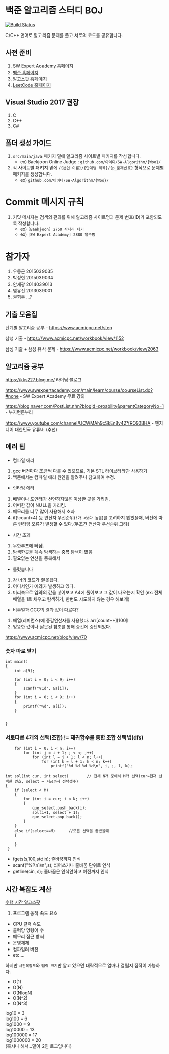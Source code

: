 # 백준 알고리즘 스터디 BOJ 
[![Build Status](https://travis-ci.org/y3s-study/algorithm-java.svg?branch=master)](https://travis-ci.org/y3s-study/algorithm-java)


C/C++ 언어로 알고리즘 문제를 풀고 서로의 코드를 공유합니다. 



## 사전 준비
1. [SW Expert Academy 홈페이지](https://www.swexpertacademy.com/main/main.do)
2. [백준 홈페이지](https://www.acmicpc.net)
3. [알고스팟 홈페이지](https://algospot.com)
4. [LeetCode 홈페이지](https://leetcode.com)

## Visual Studio 2017 권장
1. C
2. C++
3. C#

## 폴더 생성 가이드
1. `src/main/java` 패키지 밑에 알고리즘 사이트별 패키지를 작성합니다.
    - ex) Baekjoon Online Judge : `github.com/아이디/SW-Algorithm/{Woo}/`
2. 각 사이트별 패키지 밑에 `/{본인 이름}/{단계별 제목}/{p_문제번호}` 형식으로 문제별 패키지를 생성합니다.
    - ex) `github.com/아이디/SW-Algorithm/{Woo}/`
    

# Commit 메시지 규칙

1. 커밋 메시지는 검색의 편의를 위해 알고리즘 사이트명과 문제 번호(ID)가 포함되도록 작성합니다.
    - ex) `[Baekjoon] 2750 사다리 타기`
    - ex) `[SW Expert Academy] 2880 탈주범`


# 참가자
1. 우동근 2015039035 
2. 박정현 2015039034 
3. 안재광 2014039013
4. 염유진 2013039001
5. 권희주 ...?



## 기출 모음집

단계별 알고리즘 공부 - https://www.acmicpc.net/step

삼성 기출 - https://www.acmicpc.net/workbook/view/1152

삼성 기출 + 삼성 유사 문제 - https://www.acmicpc.net/workbook/view/2063


## 알고리즘 공부

https://kks227.blog.me/   라이님 블로그

https://www.swexpertacademy.com/main/learn/course/courseList.do?#none - SW Expert Academy 무료 강의

https://blog.naver.com/PostList.nhn?blogId=proability&parentCategoryNo=1 - 부지런돈부리

https://www.youtube.com/channel/UCWMAh9cSkEn8v42YRO90BHA - 엔지니어 대한민국 유튜버 (추천)




## 에러 팁

- 컴파일 에러
1. gcc 버전마다 조금씩 다를 수 있으므로, 기본 STL 라이브러리만 사용하기
2. 백준에서는 컴파일 에러 원인을 알려주니 참고하여 수정.

- 런타임 에러
1. 배열이나 포인터가 선언하지않은 이상한 곳을 가리킴.
2. 어떠한 값이 NULL을 가리킴.
3. 메모리를 너무 많이 사용해서 초과
4. if(!count<4) 등 연산자 우선순위(`!가 <보다 높음`)를 고려하지 않았을때, 버전에 따른 런타임 오류가 발생할 수 있다.(무조건 연산자 우선순위 고려)

- 시간 초과
1. 무한루프에 빠짐.
2. 탐색한곳을 계속 탐색하는 중복 탐색이 많음
3. 필요없는 연산을 중복해서 

- 틀렸습니다
1. 걍 너의 코드가 잘못됬다.
2. 어디서인가 예외가 발생하고 있다.
3. 머리속으로 임의의 값을 넣어보고 A4에 풀어보고 그 값이 나오는지 확인 
(ex: 전체 배열을 1로 채우고 탐색하기, 한번도 시도하지 않는 경우 해보기)

- 비주얼과 GCC의 결과 값이 다르다?
1. 배열(레퍼런스)에 증감연산자를 사용했다. arr[count++][100]
2. 엉뚱한 값이나 잘못된 참조를 통해 중간에 중단되었다.


https://www.acmicpc.net/blog/view/70


### 숫자 따로 받기
```
int main()
{
	int a[9];

	for (int i = 0; i < 9; i++)
	{
		scanf("%1d", &a[i]);
	}
	for (int i = 0; i < 9; i++)
	{
		printf("%d", a[i]);
	}


}
```

### 서로다른 4개의 선택(조합) != 재귀함수를 통한 조합 선택법(dfs)
```
	for (int i = 0; i < n; i++)
		for (int j = i + 1; j < n; j++)
			for (int l = j + 1; l < n; l++)
				for (int k = l + 1; k < n; k++)
					printf("%d %d %d %d\n", i, j, l, k);
```

```
int sol(int cur, int select) 		// 전체 N개 중에서 M개 선택(cur=현재 선택한 번호, select = 지금까지 선택갯수)
{
	if (select < M) 
	{
		for (int i = cur; i < N; i++)
		{
			que_select.push_back(i);
			sol(i+1, select + 1);
			que_select.pop_back();
		}
	}
	else if(select==M)		//모든 선택을 끝냈을때
	{
	
	}
 }
```

	
- fgets(s,100,stdin);   줄바꿈까지 인식
- scanf("%[\n]\n",s);   띄어쓰기나 줄바꿈 단위로 인식
- getline(cin, s);      줄바꿈은 인식안하고 이전까지 인식


## 시간 복잡도 계산


[수행 시간 알고스팟 ](http://book.algospot.com/estimation.html)

1. 프로그램 동작 속도 요소
- CPU 클럭 속도
- 클럭당 명령어 수
- 메모리 접근 방식
- 운영체제
- 컴파일러 버전
- etc....  
 
하지만 `시간복잡도`와 `입력 크기`만 알고 있으면 대략적으로 얼마나 걸릴지 짐작이 가능하다.  

- O(1)
- O(N)
- O(NlogN)
- O(N^2)
- O(N^3)

log10 = 3  
log100 = 6  
log1000 = 9  
log10000 = 13  
log100000 = 17  
log1000000 = 20   
(혹시나 해서...밑이 2인 로그입니다)  
